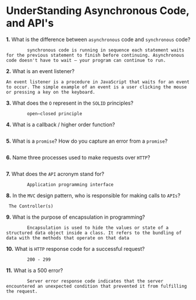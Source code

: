 # UnderStanding Asynchronous Code, and API's

**1.** What is the difference between `asynchronous` code and `synchronous` code?
<!-- enter you answer in the space below -->
```
        synchronous code is running in sequence each statement waits for the previous statement to finish before continuing. Asynchronous code doesn't have to wait – your program can continue to run. 
```
**2.** What is an event listener?
<!-- enter you answer in the space below -->
```
An event listener is a procedure in JavaScript that waits for an event to occur. The simple example of an event is a user clicking the mouse or pressing a key on the keyboard.
```
**3.** What does the `O` represent in the `SOLID` principles?
<!-- enter you answer in the space below -->
```
        open–closed principle
```
**4.** What is a callback / higher order function?
<!-- enter you answer in the space below -->
```

```
**5.** What is a `promise`? How do you capture an error from a `promise`?
<!-- enter you answer in the space below -->
```

```
**6.** Name three processes used to make requests over `HTTP`?
<!-- enter you answer in the space below -->
```

```
**7.** What does the `API` acronym stand for?
<!-- enter you answer in the space below -->
```
        Application programming interface
```
**8.** In the `MVC` design pattern, who is responsible for making calls to `APIs`?
<!-- enter you answer in the space below -->
```
 The Controller(s)
```
**9.** What is the purpose of encapsulation in programming?
<!-- enter you answer in the space below -->
```
        Encapsulation is used to hide the values or state of a structured data object inside a class. It refers to the bundling of data with the methods that operate on that data
```
**10.** What is `HTTP` response code for a successful request?
<!-- enter you answer in the space below -->
```
        200 - 299
```
**11.** What is a 500 error?
<!-- enter you answer in the space below -->
```
        Server error response code indicates that the server encountered an unexpected condition that prevented it from fulfilling the request.
```